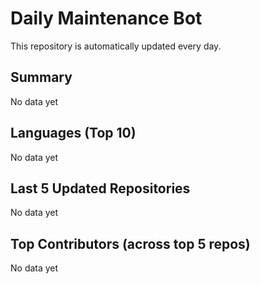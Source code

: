 # Daily Maintenance Bot

This repository is automatically updated every day.

## Summary
<!-- STATS:START -->
No data yet
<!-- STATS:END -->

## Languages (Top 10)
<!-- LANGS:START -->
No data yet
<!-- LANGS:END -->

## Last 5 Updated Repositories
<!-- RECENT:START -->
No data yet
<!-- RECENT:END -->

## Top Contributors (across top 5 repos)
<!-- CONTRIB:START -->
No data yet
<!-- CONTRIB:END -->
